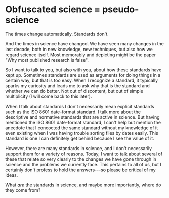 # Obfuscated science = pseudo-science

The times change automatically. Standards don't.

And the times in science have changed. We have seen many changes in the last decade, both in new knowledge, new techniques, but also how we regard science itself. Most memorably and depicting might be the paper "Why most published research is false".

So I want to talk to you, but also with you, about how these standards have kept up. Sometimes standards are used as arguments for doing things in a certain way, but that is too easy. When I recognize a standard, it typically sparks my curiosity and leads me to ask why that is the standard and whether we can do better. Not out of discontent, but out of simple multiplicity (I will come back to this later).

When I talk about standards I don't necessarily mean explicit standards such as the ISO 8601 date-format standard. I talk more about the descriptive and normative standards that are active in science. But having mentioned the ISO 8601 date-format standard, I can't help but mention the anecdote that I concocted the same standard without my knowledge of it even existing when I was having trouble sorting files by dates easily. This standard is one I can definitely get behind because I see the value of it.

However, there are many standards in science, and I don't necessarily support them for a variety of reasons. Today, I want to talk about several of these that relate so very clearly to the changes we have gone through in science and the problems we currently face. This pertains to all of us, but I certainly don't profess to hold the answers---so please be critical of my ideas.

What *are* the standards in science, and maybe more importantly, where do they come from? 
